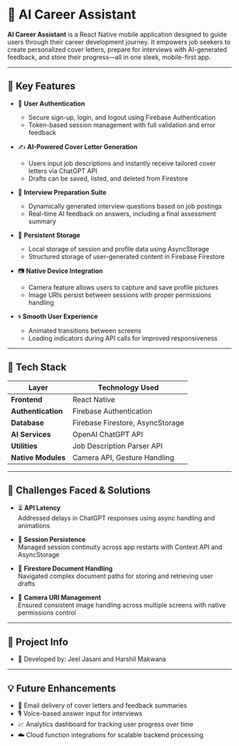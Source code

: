 # 🤖 AI Career Assistant

**AI Career Assistant** is a React Native mobile application designed to guide users through their career development journey. It empowers job seekers to create personalized cover letters, prepare for interviews with AI-generated feedback, and store their progress—all in one sleek, mobile-first app.

---

## 🚀 Key Features

- 🔐 **User Authentication**
  - Secure sign-up, login, and logout using Firebase Authentication
  - Token-based session management with full validation and error feedback

- ✍️ **AI-Powered Cover Letter Generation**
  - Users input job descriptions and instantly receive tailored cover letters via ChatGPT API
  - Drafts can be saved, listed, and deleted from Firestore

- 🎤 **Interview Preparation Suite**
  - Dynamically generated interview questions based on job postings
  - Real-time AI feedback on answers, including a final assessment summary

- 💾 **Persistent Storage**
  - Local storage of session and profile data using AsyncStorage
  - Structured storage of user-generated content in Firebase Firestore

- 📷 **Native Device Integration**
  - Camera feature allows users to capture and save profile pictures
  - Image URIs persist between sessions with proper permissions handling

- 🌀 **Smooth User Experience**
  - Animated transitions between screens
  - Loading indicators during API calls for improved responsiveness

---

## 📱 Tech Stack

| Layer              | Technology Used                  |
|--------------------|----------------------------------|
| **Frontend**       | React Native                     |
| **Authentication** | Firebase Authentication          |
| **Database**       | Firebase Firestore, AsyncStorage |
| **AI Services**    | OpenAI ChatGPT API               |
| **Utilities**      | Job Description Parser API       |
| **Native Modules** | Camera API, Gesture Handling     |

---
## 🧪 Challenges Faced & Solutions

- ⏳ **API Latency**  
  Addressed delays in ChatGPT responses using async handling and animations

- 🔐 **Session Persistence**  
  Managed session continuity across app restarts with Context API and AsyncStorage

- 📄 **Firestore Document Handling**  
  Navigated complex document paths for storing and retrieving user drafts

- 📸 **Camera URI Management**  
  Ensured consistent image handling across multiple screens with native permissions control

---

## 📎 Project Info

- 📍 Developed by: Jeel Jasani and Harshil Makwana  
---

## 💡 Future Enhancements

- 📧 Email delivery of cover letters and feedback summaries  
- 🎙️ Voice-based answer input for interviews  
- 📈 Analytics dashboard for tracking user progress over time  
- ☁️ Cloud function integrations for scalable backend processing
